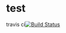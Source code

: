 # test
travis ci[![Build Status](https://travis-ci.org/mkurone/test.svg?branch=master)](https://travis-ci.org/mkurone/test)

